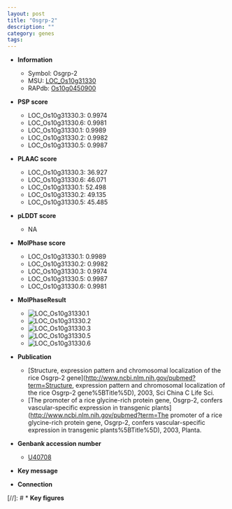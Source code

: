 ```yaml
---
layout: post
title: "Osgrp-2"
description: ""
category: genes
tags: 
---
```


* **Information**  
    + Symbol: Osgrp-2  
    + MSU: [LOC_Os10g31330](http://rice.plantbiology.msu.edu/cgi-bin/ORF_infopage.cgi?orf=LOC_Os10g31330)  
    + RAPdb: [Os10g0450900](http://rapdb.dna.affrc.go.jp/viewer/gbrowse_details/irgsp1?name=Os10g0450900)  

* **PSP score**  
    + LOC_Os10g31330.3: 0.9974 
    + LOC_Os10g31330.6: 0.9981 
    + LOC_Os10g31330.1: 0.9989 
    + LOC_Os10g31330.2: 0.9982 
    + LOC_Os10g31330.5: 0.9987 

* **PLAAC score**  
    + LOC_Os10g31330.3: 36.927 
    + LOC_Os10g31330.6: 46.071 
    + LOC_Os10g31330.1: 52.498 
    + LOC_Os10g31330.2: 49.135 
    + LOC_Os10g31330.5: 45.485 

* **pLDDT score**
    + NA


* **MolPhase score**
    + LOC_Os10g31330.1: 0.9989
    + LOC_Os10g31330.2: 0.9982
    + LOC_Os10g31330.3: 0.9974
    + LOC_Os10g31330.5: 0.9987
    + LOC_Os10g31330.6: 0.9981

* **MolPhaseResult**
    + ![LOC_Os10g31330.1](https://ricepsp.github.io/pictures/LOC_Os10g/LOC_Os10g31330.1.png)
    + ![LOC_Os10g31330.2](https://ricepsp.github.io/pictures/LOC_Os10g/LOC_Os10g31330.2.png)
    + ![LOC_Os10g31330.3](https://ricepsp.github.io/pictures/LOC_Os10g/LOC_Os10g31330.3.png)
    + ![LOC_Os10g31330.5](https://ricepsp.github.io/pictures/LOC_Os10g/LOC_Os10g31330.5.png)
    + ![LOC_Os10g31330.6](https://ricepsp.github.io/pictures/LOC_Os10g/LOC_Os10g31330.6.png)

* **Publication**  
    + [Structure, expression pattern and chromosomal localization of the rice Osgrp-2 gene](http://www.ncbi.nlm.nih.gov/pubmed?term=Structure, expression pattern and chromosomal localization of the rice Osgrp-2 gene%5BTitle%5D), 2003, Sci China C Life Sci.
    + [The promoter of a rice glycine-rich protein gene, Osgrp-2, confers vascular-specific expression in transgenic plants](http://www.ncbi.nlm.nih.gov/pubmed?term=The promoter of a rice glycine-rich protein gene, Osgrp-2, confers vascular-specific expression in transgenic plants%5BTitle%5D), 2003, Planta.

* **Genbank accession number**  
    + [U40708](http://www.ncbi.nlm.nih.gov/nuccore/U40708)

* **Key message**  

* **Connection**  

[//]: # * **Key figures**  


